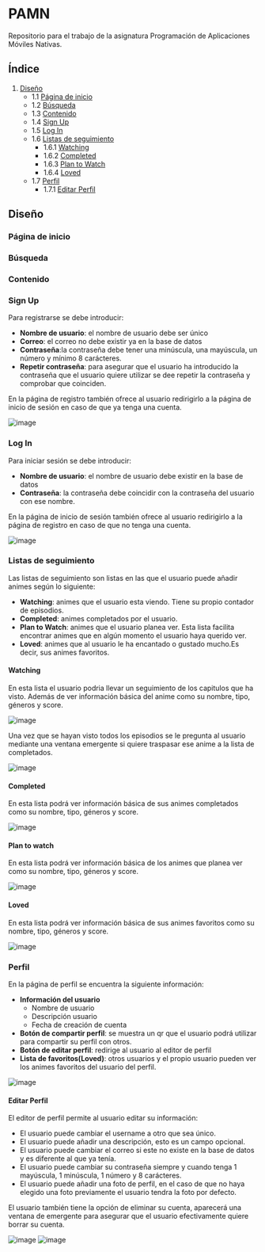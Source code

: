 # PAMN

Repositorio para el trabajo de la asignatura Programación de Aplicaciones Móviles Nativas.


## Índice

1. [Diseño](#diseño)
   - 1.1 [Página de inicio](#página-de-inicio)
   - 1.2 [Búsqueda](#busqueda)
   - 1.3 [Contenido](#contenido)
   - 1.4 [Sign Up](#sign-up)
   - 1.5 [Log In](#log-in)
   - 1.6 [Listas de seguimiento](#listas-de-seguimiento)
     - 1.6.1 [Watching](#watching)
     - 1.6.2 [Completed](#completed)
     - 1.6.3 [Plan to Watch](#plan-to-watch)
     - 1.6.4 [Loved](#loved)
   - 1.7 [Perfil](#perfil)
     - 1.7.1 [Editar Perfil](#editar-perfil)

## Diseño

### <a name="página-de-inicio"></a> Página de inicio

### <a name="busqueda"></a> Búsqueda

### <a name="contenido"></a> Contenido

### <a name="sign-up"></a> Sign Up

Para registrarse se debe introducir:
- **Nombre de usuario**: el nombre de usuario debe ser único
- **Correo**: el correo no debe existir ya en la base de datos
- **Contraseña**:la contraseña debe tener una minúscula, una mayúscula, un número y mínimo 8 carácteres.
- **Repetir contraseña**: para asegurar que el usuario ha introducido la contraseña que el usuario quiere utilizar se dee repetir la contraseña y comprobar que coinciden.

En la página de registro también ofrece al usuario redirigirlo a la página de inicio de sesión en caso de que ya tenga una cuenta.

![image](https://github.com/user-attachments/assets/63efe264-35e3-40d1-86a6-9616d2a0ee95)

### <a name="log-in"></a> Log In

Para iniciar sesión se debe introducir:
- **Nombre de usuario**: el nombre de usuario debe existir en la base de datos
- **Contraseña**: la contraseña debe coincidir con la contraseña del usuario con ese nombre.

En la página de inicio de sesión también ofrece al usuario redirigirlo a la página de registro en caso de que no tenga una cuenta.

![image](https://github.com/user-attachments/assets/51f97bba-e5b6-4cbd-a42c-1bb25c42d2f3)

### <a name="listas-de-seguimiento"></a> Listas de seguimiento

Las listas de seguimiento son listas en las que el usuario puede añadir animes según lo siguiente:
- **Watching**: animes que el usuario esta viendo. Tiene su propio contador de episodios.
- **Completed**: animes completados por el usuario.
- **Plan to Watch**: animes que el usuario planea ver. Esta lista facilita encontrar animes que en algún momento el usuario haya querido ver.
- **Loved**: animes que al usuario le ha encantado o gustado mucho.Es decir, sus animes favoritos.

#### <a name="watching"></a> Watching

En esta lista el usuario podria llevar un seguimiento de los capitulos que ha visto. Además de ver información básica del anime como su nombre, tipo, géneros y score.

![image](https://github.com/user-attachments/assets/11f11ea7-7083-4ccf-92ac-a1aa74299431)

Una vez que se hayan visto todos los episodios se le pregunta al usuario mediante una ventana emergente si quiere traspasar ese anime a la lista de completados.

![image](https://github.com/user-attachments/assets/bc9e82f8-582a-484e-8a26-4d864365e43e)

#### <a name="completed"></a> Completed

En esta lista podrá ver información básica de sus animes completados como su nombre, tipo, géneros y score.

![image](https://github.com/user-attachments/assets/b12c0d31-3775-4445-862e-f61e1c42d8db)

#### <a name="plan-to-watch"></a> Plan to watch

En esta lista podrá ver información básica de los animes que planea ver como su nombre, tipo, géneros y score.

![image](https://github.com/user-attachments/assets/172fc3c3-c4bf-4386-9478-05b8e9411e00)

#### <a name="loved"></a> Loved

En esta lista podrá ver información básica de sus animes favoritos como su nombre, tipo, géneros y score.

![image](https://github.com/user-attachments/assets/db3c0f99-dbb3-4504-ac47-13d223a30525)

### <a name="perfil"></a> Perfil

En la página de perfil se encuentra la siguiente información:
- **Información del usuario**
  - Nombre de usuario
  - Descripción usuario
  - Fecha de creación de cuenta
- **Botón de compartir perfil**: se muestra un qr que el usuario podrá utilizar para compartir su perfil con otros.
- **Botón de editar perfil**: redirige al usuario al editor de perfil
- **Lista de favoritos(Loved)**: otros usuarios y el propio usuario pueden ver los animes favoritos del usuario del perfil.
  
![image](https://github.com/user-attachments/assets/9ccbff10-d6bd-4f8b-bce7-a9da0a5f06a6)

#### <a name="editar-perfil"></a> Editar Perfil
El editor de perfil permite al usuario editar su información:
-   El usuario puede cambiar el username a otro que sea único.
-   El usuario puede añadir una descripción, esto es un campo opcional.
-   El usuario puede cambiar el correo si este no existe en la base de datos y es diferente al que ya tenía.
-   El usuario puede cambiar su contraseña siempre y cuando tenga 1 mayúscula, 1 minúscula, 1 número y 8 carácteres.
-   El usuario puede añadir una foto de perfil, en el caso de que no haya elegido una foto previamente el usuario tendra la foto por defecto.

El usuario también tiene la opción de eliminar su cuenta, aparecerá una ventana de emergente para asegurar que el usuario efectivamente quiere borrar su cuenta.

![image](https://github.com/user-attachments/assets/20802548-c65c-45be-a49f-e6200043487c)
![image](https://github.com/user-attachments/assets/6cc74a51-add9-4e71-8645-a9b0a54465b2)



